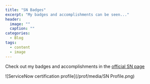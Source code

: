 ```yaml
---
title: "SN Badges"
excerpt: "My badges and accomplishments can be seen..."
header:
  image: ""
  caption: ""
categories:
  - Blog
tags:
  - content
  - image
---
```


Check out my badges and accomplishments in the [official SN page](https://tinyurl.com/miguelgglez)

![ServiceNow certification profile](/prof/media/SN Profile.png)

